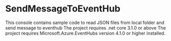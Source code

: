 # SendMessageToEventHub
This console contains sample code to read JSON files from local folder and send message to eventhub
The project requires .net core 3.1.0 or above
The project requires Microsoft.Azure.EventHubs  version 4.1.0 or higher installed.

